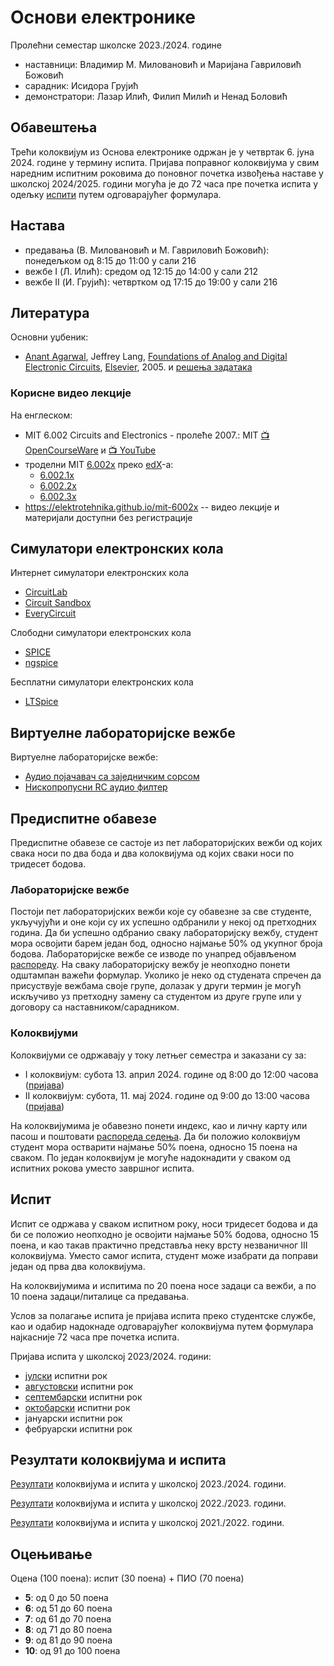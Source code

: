 # Основи електронике

Пролећни семестар школске 2023./2024. године
* наставници: Владимир М. Миловановић и Маријана Гавриловић Божовић
* сарадник: Исидора Грујић
* демонстратори: Лазар Илић, Филип Милић и Ненад Боловић

## Обавештења

Трећи колоквијум из Основа електронике одржан је у четвртак 6. јуна 2024. године у термину испита. Пријава поправног колоквијума у свим наредним испитним роковима до поновног почетка извођења наставе у школској 2024/2025. години могућа је до 72 часа пре почетка испита у одељку [испити](#испити) путем одговарајућег формулара.

## Настава

* предавања (В. Миловановић и М. Гавриловић Божовић): понедељком од 8:15 до 11:00 у сали 216
* вежбе I (Л. Илић): средом од 12:15 до 14:00 у сали 212
* вежбе II (И. Грујић): четвртком од 17:15 до 19:00 у сали 216

## Литература

Основни уџбеник:
* [Anant Agarwal](https://en.wikipedia.org/wiki/Anant_Agarwal), Jeffrey Lang, [Foundations of Analog and Digital Electronic Circuits](https://neurophysics.ucsd.edu/courses/physics_120/Agarwal%20and%20Lang%20(2005)%20Foundations%20of%20Analog%20and%20Digital.pdf), [Elsevier](https://booksite.elsevier.com/9781558607354), 2005. и [решења задатака](https://studylib.net/doc/25245965/anant-agarwal--solutions-to-exercises)

### Корисне видео лекције

На енглеском:
* MIT 6.002 Circuits and Electronics - пролеће 2007.: MIT [:tv: OpenCourseWare](https://ocw.mit.edu/courses/6-002-circuits-and-electronics-spring-2007) и [:tv: YouTube](https://www.youtube.com/playlist?list=PL9F74AFA03AA06A11)
* троделни MIT [6.002x](https://www.edx.org/xseries/mitx-circuits-and-electronics) преко [edX](https://www.edx.org)-а:
  * [6.002.1x](https://www.edx.org/course/circuits-and-electronics-1-basic-circuit-analysi-2)
  * [6.002.2x](https://www.edx.org/course/circuits-and-electronics-2-amplification-speed-a-2)
  * [6.002.3x](https://www.edx.org/course/circuits-and-electronics-3-applications-2)
* <https://elektrotehnika.github.io/mit-6002x> -- видео лекције и материјали доступни без регистрације

<!--## Moodle приступ-->

<!--Уписни код за приступ [Moodle](http://moodle.fink.rs) порталу је: `eq52q5`.-->

## Симулатори електронских кола

Интернет симулатори електронских кола
* [CircuitLab][CircuitLab]
* [Circuit Sandbox][Circuit-Sandbox]
* [EveryCircuit][EveryCircuit]

Слободни симулатори електронских кола
* [SPICE][SPICE]
* [ngspice][ngspice]

Бесплатни симулатори електронских кола
* [LTSpice][LTSpice]

[CircuitLab]: https://www.circuitlab.com
[Circuit-Sandbox]: https://spinningnumbers.org/circuit-sandbox
[EveryCircuit]: https://everycircuit.com

[SPICE]: http://bwrcs.eecs.berkeley.edu/Classes/IcBook/SPICE
[ngspice]: https://ngspice.sourceforge.io

[LTSpice]: https://www.analog.com/en/design-center/design-tools-and-calculators/ltspice-simulator.html

## Виртуелне лабораторијске вежбе

Виртуелне лабораторијске вежбе:
* [Аудио појачавач са заједничким сорсом](https://milovanovic.github.io/cs-audio-amp-lab/MOSFET-AMPLIFIER-EXPERIMENT.html)
* [Нископропусни RC аудио филтер](https://milovanovic.github.io/rc-filter-lab/Filtri.htm)

## Предиспитне обавезе

Предиспитне обавезе се састоје из пет лабораторијских вежби од којих свака носи по два бода и два колоквијума од којих сваки носи по тридесет бодова.

### Лабораторијске вежбе

Постоји пет лабораторијских вежби које су обавезне за све студенте, укључујући и оне који су их успешно одбранили у некој од претходних година. Да би успешно одбранио сваку лабораторијску вежбу, студент мора освојити барем један бод, односно најмање 50% од укупног броја бодова. Лабораторијске вежбе се изводе по унапред објављеном [распореду](https://docs.google.com/spreadsheets/d/14zzuzkAiEkXLsqte0_oS3EruyLkkbYKeTNOijH62n_k). На сваку лабораторијску вежбу је неопходно понети одштампан важећи формулар. Уколико је неко од студената спречен да присуствује вежбама своје групе, долазак у други термин је могућ искључиво уз претходну замену са студентом из друге групе или у договору са наставником/сарадником.

### Колоквијуми

Колоквијуми се одржавају у току летњег семестра и заказани су за:
* I колоквијум: субота 13. април 2024. године од 8:00 до 12:00 часова ([пријава](https://docs.google.com/forms/d/e/1FAIpQLSc17CjM7AZSIaGRLL3JV25NVwXW6OTr8iRW-VNyU2kqQ4b-ug/viewform))
* II колоквијум: субота, 11. мај 2024. године од 9:00 до 13:00 часова ([пријава](https://docs.google.com/forms/d/e/1FAIpQLSfFOxRS5IRPi0quVO_9_XCVvXprQtL8xNkEs5gd12ZmdN_HoA/viewform))

На колоквијумима је обавезно понети индекс, као и личну карту или пасош и поштовати [распореда седења](https://docs.google.com/spreadsheets/d/1iIDoG6VU6Yd2byr2_1xUH_fQ_dqpui5OLtbVQdB7w38). Да би положио колоквијум студент мора остварити најмање 50% поена, односно 15 поена на сваком. По један колоквијум је могуће надокнадити у сваком од испитних рокова уместо завршног испита.

## Испит

Испит се одржава у сваком испитном року, носи тридесет бодова и да би се положио неопходно је освојити најмање 50% бодова, односно 15 поена, и као такав практично представља неку врсту незваничног III колоквијума. Уместо самог испита, студент може изабрати да поправи један од прва два колоквијума.

На колоквијумима и испитима по 20 поена носе задаци са вежби, а по 10 поена задаци/питалице са предавања.

Услов за полагање испита је пријава испита преко студентске службе, као и одабир надокнаде одговарајућег колоквијума путем формулара најкасније 72 часа пре почетка испита.

Пријава испита у школској 2023/2024. години:
* [јулски](https://docs.google.com/forms/d/e/1FAIpQLSedQWRVobrwiUGZarBmmd3Q76E0kBuazTxgUqAd6ozOZhuupg/viewform) испитни рок
* [августовски](https://docs.google.com/forms/d/e/1FAIpQLSdUMmTyTvffMF8cDx9GtvdNCc2e-mRPUgmIDAJwi5XBdueTPQ/viewform) испитни рок
* [септембарски](https://docs.google.com/forms/d/e/1FAIpQLSdTZgS5bt5Je57pbABzQDt0VL5I7Hhmiq93OgrSGZ2HAyQbzg/viewform) испитни рок
* [октобарски](https://docs.google.com/forms/d/e/1FAIpQLSduGWa7z3C47P7ZcdVDzsTG0DN_h_lgm4bnvc9Y41HOLPUKxA/viewform) испитни рок
* јануарски испитни рок
* фебруарски испитни рок

## Резултати колоквијума и испита

[Резултати](https://docs.google.com/spreadsheets/d/1_9OpwFrf_P7iSZQBNnsroadpRf3pg2pqaIGEC2hEksQ) колоквијума и испита у школској 2023./2024. години.

[Резултати](https://docs.google.com/spreadsheets/d/1aPrlpQMEOZL5vnOXDlogiOVSYT2iF8hv3CDHO493QXI) колоквијума и испита у школској 2022./2023. години.

[Резултати](https://docs.google.com/spreadsheets/d/1itNwLimSaMbI14gUMRV4P__rLVkMIvSJ-oJ9mmq7PbM) колоквијума и испита у школској 2021./2022. години.

## Оцењивање

Оцена (100 поена): испит (30 поена) + ПИО (70 поена)
* **5**: од 0 до 50 поена
* **6**: од 51 до 60 поена
* **7**: од 61 до 70 поена
* **8**: од 71 до 80 поена
* **9**: од 81 до 90 поена
* **10**: од 91 до 100 поена

